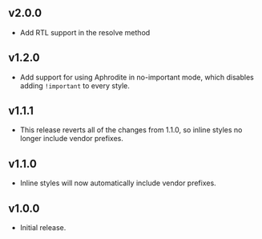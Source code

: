 ## v2.0.0
- Add RTL support in the resolve method

## v1.2.0

- Add support for using Aphrodite in no-important mode, which disables adding
  `!important` to every style.

## v1.1.1

- This release reverts all of the changes from 1.1.0, so inline styles no longer
  include vendor prefixes.

## v1.1.0

- Inline styles will now automatically include vendor prefixes.

## v1.0.0

- Initial release.
